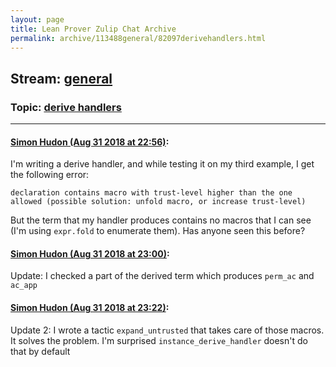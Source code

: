 ```yaml
---
layout: page
title: Lean Prover Zulip Chat Archive 
permalink: archive/113488general/82097derivehandlers.html
---
```


## Stream: [general](index.html)
### Topic: [derive handlers](82097derivehandlers.html)

---

#### [Simon Hudon (Aug 31 2018 at 22:56)](https://leanprover.zulipchat.com/#narrow/stream/113488-general/topic/derive%20handlers/near/133148060):
I'm writing a derive handler,  and while testing it on my third example, I get the following error:

```
declaration contains macro with trust-level higher than the one allowed (possible solution: unfold macro, or increase trust-level)
```

But the term that my handler produces contains no macros that I can see (I'm using `expr.fold` to enumerate them). Has anyone seen this before?

#### [Simon Hudon (Aug 31 2018 at 23:00)](https://leanprover.zulipchat.com/#narrow/stream/113488-general/topic/derive%20handlers/near/133148298):
Update: I checked a part of the derived term which produces `perm_ac` and `ac_app`

#### [Simon Hudon (Aug 31 2018 at 23:22)](https://leanprover.zulipchat.com/#narrow/stream/113488-general/topic/derive%20handlers/near/133149243):
Update 2: I wrote a tactic `expand_untrusted` that takes care of those macros. It solves the problem. I'm surprised `instance_derive_handler` doesn't do that by default

